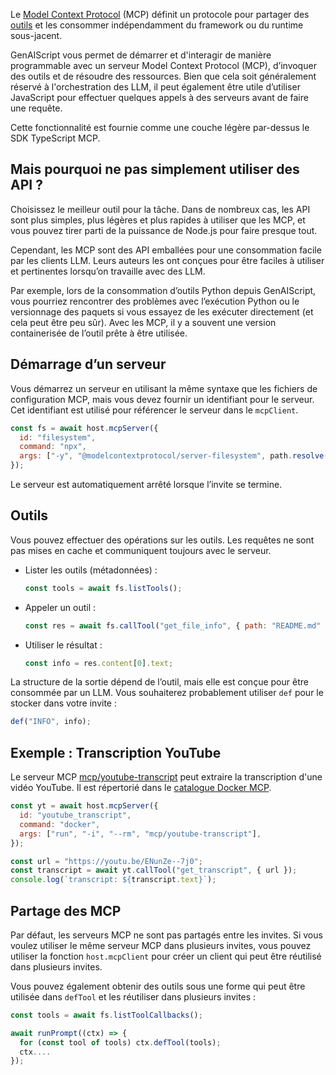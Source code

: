Le [Model Context Protocol](https://modelcontextprotocol.io/) (MCP) définit un protocole pour partager des [outils](https://modelcontextprotocol.io/docs/concepts/tools)
et les consommer indépendamment du framework ou du runtime sous-jacent.

GenAIScript vous permet de démarrer et d'interagir de manière programmable avec un serveur Model Context Protocol (MCP),
d’invoquer des outils et de résoudre des ressources. Bien que cela soit généralement réservé à l'orchestration des LLM, il peut également être utile d’utiliser JavaScript pour effectuer quelques appels à des serveurs avant de faire une requête.

Cette fonctionnalité est fournie comme une couche légère par-dessus le SDK TypeScript MCP.

## Mais pourquoi ne pas simplement utiliser des API ?

Choisissez le meilleur outil pour la tâche. Dans de nombreux cas, les API sont plus simples, plus légères et plus rapides à utiliser que les MCP, et vous pouvez tirer parti de la puissance de Node.js pour faire presque tout.

Cependant, les MCP sont des API emballées pour une consommation facile par les clients LLM. Leurs auteurs les ont conçues pour être faciles à utiliser et pertinentes lorsqu’on travaille avec des LLM.

Par exemple, lors de la consommation d’outils Python depuis GenAIScript, vous pourriez rencontrer des problèmes avec l’exécution Python ou le versionnage des paquets
si vous essayez de les exécuter directement (et cela peut être peu sûr). Avec les MCP, il y a souvent une version containerisée de l’outil prête à être utilisée.

## Démarrage d’un serveur

Vous démarrez un serveur en utilisant la même syntaxe que les fichiers de configuration MCP, mais vous devez fournir un identifiant pour le serveur.
Cet identifiant est utilisé pour référencer le serveur dans le `mcpClient`.

```js
const fs = await host.mcpServer({
  id: "filesystem",
  command: "npx",
  args: ["-y", "@modelcontextprotocol/server-filesystem", path.resolve(".")],
});
```

Le serveur est automatiquement arrêté lorsque l’invite se termine.

## Outils

Vous pouvez effectuer des opérations sur les outils. Les requêtes ne sont pas mises en cache et communiquent toujours avec le serveur.

* Lister les outils (métadonnées) :

  ```js
  const tools = await fs.listTools();
  ```

* Appeler un outil :

  ```js
  const res = await fs.callTool("get_file_info", { path: "README.md" });
  ```

* Utiliser le résultat :

  ```js
  const info = res.content[0].text;
  ```

La structure de la sortie dépend de l’outil, mais elle est conçue pour être consommée par un LLM. Vous souhaiterez probablement utiliser `def` pour le stocker dans votre invite :

```js
def("INFO", info);
```

## Exemple : Transcription YouTube

Le serveur MCP [mcp/youtube-transcript](https://hub.docker.com/r/mcp/youtube-transcript) peut extraire la transcription
d'une vidéo YouTube. Il est répertorié dans le [catalogue Docker MCP](https://hub.docker.com/u/mcp).

```js
const yt = await host.mcpServer({
  id: "youtube_transcript",
  command: "docker",
  args: ["run", "-i", "--rm", "mcp/youtube-transcript"],
});

const url = "https://youtu.be/ENunZe--7j0";
const transcript = await yt.callTool("get_transcript", { url });
console.log(`transcript: ${transcript.text}`);
```

## Partage des MCP

Par défaut, les serveurs MCP ne sont pas partagés entre les invites. Si vous voulez utiliser le même serveur MCP dans plusieurs invites,
vous pouvez utiliser la fonction `host.mcpClient` pour créer un client qui peut être réutilisé dans plusieurs invites.

Vous pouvez également obtenir des outils sous une forme qui peut être utilisée dans `defTool` et les réutiliser dans plusieurs invites :

```js
const tools = await fs.listToolCallbacks();

await runPrompt((ctx) => {
  for (const tool of tools) ctx.defTool(tools);
  ctx....
});
```